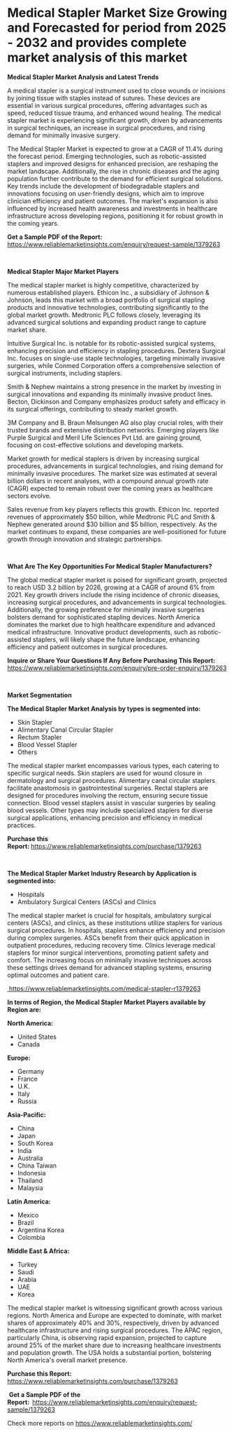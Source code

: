 <p><h1>Medical Stapler Market Size Growing and Forecasted for period from 2025 - 2032 and provides complete market analysis of this market</h1></p><p><strong>Medical Stapler Market Analysis and Latest Trends</strong></p>
<p><p>A medical stapler is a surgical instrument used to close wounds or incisions by joining tissue with staples instead of sutures. These devices are essential in various surgical procedures, offering advantages such as speed, reduced tissue trauma, and enhanced wound healing. The medical stapler market is experiencing significant growth, driven by advancements in surgical techniques, an increase in surgical procedures, and rising demand for minimally invasive surgery. </p><p>The Medical Stapler Market is expected to grow at a CAGR of 11.4% during the forecast period. Emerging technologies, such as robotic-assisted staplers and improved designs for enhanced precision, are reshaping the market landscape. Additionally, the rise in chronic diseases and the aging population further contribute to the demand for efficient surgical solutions. Key trends include the development of biodegradable staplers and innovations focusing on user-friendly designs, which aim to improve clinician efficiency and patient outcomes. The market's expansion is also influenced by increased health awareness and investments in healthcare infrastructure across developing regions, positioning it for robust growth in the coming years.</p></p>
<p><strong>Get a Sample PDF of the Report:&nbsp;</strong> <a href="https://www.reliablemarketinsights.com/enquiry/request-sample/1379263?utm_campaign=3010&utm_medium=2&utm_source=Github&utm_content=ia&utm_term=03032025&utm_id=medical-stapler">https://www.reliablemarketinsights.com/enquiry/request-sample/1379263</a></p>
<p>&nbsp;</p>
<p><strong>Medical Stapler Major Market Players</strong></p>
<p><p>The medical stapler market is highly competitive, characterized by numerous established players. Ethicon Inc., a subsidiary of Johnson & Johnson, leads this market with a broad portfolio of surgical stapling products and innovative technologies, contributing significantly to the global market growth. Medtronic PLC follows closely, leveraging its advanced surgical solutions and expanding product range to capture market share.</p><p>Intuitive Surgical Inc. is notable for its robotic-assisted surgical systems, enhancing precision and efficiency in stapling procedures. Dextera Surgical Inc. focuses on single-use staple technologies, targeting minimally invasive surgeries, while Conmed Corporation offers a comprehensive selection of surgical instruments, including staplers.</p><p>Smith & Nephew maintains a strong presence in the market by investing in surgical innovations and expanding its minimally invasive product lines. Becton, Dickinson and Company emphasizes product safety and efficacy in its surgical offerings, contributing to steady market growth. </p><p>3M Company and B. Braun Melsungen AG also play crucial roles, with their trusted brands and extensive distribution networks. Emerging players like Purple Surgical and Meril Life Sciences Pvt Ltd. are gaining ground, focusing on cost-effective solutions and developing markets.</p><p>Market growth for medical staplers is driven by increasing surgical procedures, advancements in surgical technologies, and rising demand for minimally invasive procedures. The market size was estimated at several billion dollars in recent analyses, with a compound annual growth rate (CAGR) expected to remain robust over the coming years as healthcare sectors evolve.</p><p>Sales revenue from key players reflects this growth. Ethicon Inc. reported revenues of approximately $50 billion, while Medtronic PLC and Smith & Nephew generated around $30 billion and $5 billion, respectively. As the market continues to expand, these companies are well-positioned for future growth through innovation and strategic partnerships.</p></p>
<p>&nbsp;</p>
<p><strong>What Are The Key Opportunities For Medical Stapler Manufacturers?</strong></p>
<p><p>The global medical stapler market is poised for significant growth, projected to reach USD 3.2 billion by 2026, growing at a CAGR of around 6% from 2021. Key growth drivers include the rising incidence of chronic diseases, increasing surgical procedures, and advancements in surgical technologies. Additionally, the growing preference for minimally invasive surgeries bolsters demand for sophisticated stapling devices. North America dominates the market due to high healthcare expenditure and advanced medical infrastructure. Innovative product developments, such as robotic-assisted staplers, will likely shape the future landscape, enhancing efficiency and patient outcomes in surgical procedures.</p></p>
<p><strong>Inquire or Share Your Questions If Any Before Purchasing This Report:</strong> <a href="https://www.reliablemarketinsights.com/enquiry/pre-order-enquiry/1379263?utm_campaign=3010&utm_medium=2&utm_source=Github&utm_content=ia&utm_term=03032025&utm_id=medical-stapler">https://www.reliablemarketinsights.com/enquiry/pre-order-enquiry/1379263</a></p>
<p>&nbsp;</p>
<p><strong>Market Segmentation</strong></p>
<p><strong>The Medical Stapler Market Analysis by types is segmented into:</strong></p>
<p><ul><li>Skin Stapler</li><li>Alimentary Canal Circular Stapler</li><li>Rectum Stapler</li><li>Blood Vessel Stapler</li><li>Others</li></ul></p>
<p><p>The medical stapler market encompasses various types, each catering to specific surgical needs. Skin staplers are used for wound closure in dermatology and surgical procedures. Alimentary canal circular staplers facilitate anastomosis in gastrointestinal surgeries. Rectal staplers are designed for procedures involving the rectum, ensuring secure tissue connection. Blood vessel staplers assist in vascular surgeries by sealing blood vessels. Other types may include specialized staplers for diverse surgical applications, enhancing precision and efficiency in medical practices.</p></p>
<p><strong>Purchase this Report:&nbsp;</strong><a href="https://www.reliablemarketinsights.com/purchase/1379263?utm_campaign=3010&utm_medium=2&utm_source=Github&utm_content=ia&utm_term=03032025&utm_id=medical-stapler">https://www.reliablemarketinsights.com/purchase/1379263</a></p>
<p>&nbsp;</p>
<p><strong>The Medical Stapler Market Industry Research by Application is segmented into:</strong></p>
<p><ul><li>Hospitals</li><li>Ambulatory Surgical Centers (ASCs) and Clinics</li></ul></p>
<p><p>The medical stapler market is crucial for hospitals, ambulatory surgical centers (ASCs), and clinics, as these institutions utilize staplers for various surgical procedures. In hospitals, staplers enhance efficiency and precision during complex surgeries. ASCs benefit from their quick application in outpatient procedures, reducing recovery time. Clinics leverage medical staplers for minor surgical interventions, promoting patient safety and comfort. The increasing focus on minimally invasive techniques across these settings drives demand for advanced stapling systems, ensuring optimal outcomes and patient care.</p></p>
<p><a href="https://www.reliablemarketinsights.com/medical-stapler-r1379263?utm_campaign=3010&utm_medium=2&utm_source=Github&utm_content=ia&utm_term=03032025&utm_id=medical-stapler">&nbsp;https://www.reliablemarketinsights.com/medical-stapler-r1379263</a></p>
<p><strong>In terms of Region, the Medical Stapler Market Players available by Region are:</strong></p>
<p>
    <p> <strong> North America: </strong>
        <ul>
            <li>United States</li>
            <li>Canada</li>
        </ul>
        </p> 
    <p> <strong> Europe: </strong>
        <ul>
            <li>Germany</li>
            <li>France</li>
            <li>U.K.</li>
            <li>Italy</li>
            <li>Russia</li>
        </ul>
        </p> 
    <p> <strong> Asia-Pacific: </strong>
        <ul>
            <li>China</li>
            <li>Japan</li>
            <li>South Korea</li>
            <li>India</li>
            <li>Australia</li>
            <li>China Taiwan</li>
            <li>Indonesia</li>
            <li>Thailand</li>
            <li>Malaysia</li>
        </ul>
        </p> 
    <p> <strong> Latin America: </strong>
        <ul>
            <li>Mexico</li>
            <li>Brazil</li>
            <li>Argentina Korea</li>
            <li>Colombia</li>
        </ul>
        </p> 
    <p> <strong> Middle East & Africa: </strong>
        <ul>
            <li>Turkey</li>
            <li>Saudi</li>
            <li>Arabia</li>
            <li>UAE</li>
            <li>Korea</li>
        </ul>
    </p>
    </p>
<p><p>The medical stapler market is witnessing significant growth across various regions. North America and Europe are expected to dominate, with market shares of approximately 40% and 30%, respectively, driven by advanced healthcare infrastructure and rising surgical procedures. The APAC region, particularly China, is observing rapid expansion, projected to capture around 25% of the market share due to increasing healthcare investments and population growth. The USA holds a substantial portion, bolstering North America's overall market presence.</p></p>
<p><strong>Purchase this Report: </strong><a href="https://www.reliablemarketinsights.com/purchase/1379263?utm_campaign=3010&utm_medium=2&utm_source=Github&utm_content=ia&utm_term=03032025&utm_id=medical-stapler">https://www.reliablemarketinsights.com/purchase/1379263</a></p>
<p>&nbsp;<strong>Get a Sample PDF of the Report:&nbsp;&nbsp;</strong><a href="https://www.reliablemarketinsights.com/enquiry/request-sample/1379263?utm_campaign=3010&utm_medium=2&utm_source=Github&utm_content=ia&utm_term=03032025&utm_id=medical-stapler">https://www.reliablemarketinsights.com/enquiry/request-sample/1379263</a></p>
<p><strong></strong></p>
<p>Check more reports on <a href="https://www.reliablemarketinsights.com/?utm_campaign=3010&utm_medium=2&utm_source=Github&utm_content=ia&utm_term=03032025&utm_id=medical-stapler">https://www.reliablemarketinsights.com/</a></p>